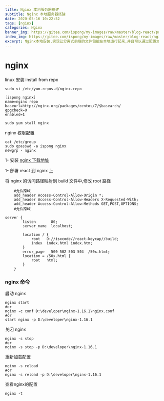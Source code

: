 ```yaml
---
title: Nginx 本地服务器搭建
subtitle: Nginx 本地服务器搭建
date: 2020-05-16 10:22:52
tags: [nginx]
categories: Nginx
banner_img: https://gitee.com/ispong/my-images/raw/master/blog-react/page.png
index_img: https://gitee.com/ispong/my-images/raw/master/blog-react/nginx/nginx.png
excerpt: Nginx本地安装,实现让分离式前端的文件包能在本地运行起来,并且可以通过配置文件模拟远程服务器的配置.
---
```


# nginx

linux 安装
install from repo
```shell script
sudo vi /etc/yum.repos.d/nginx.repo
```

```text
[ispong nginx]
name=nginx repo
baseurl=http://nginx.org/packages/centos/7/$basearch/
gpgcheck=0
enabled=1
```

```shell script
sudo yum stall nginx
```

nginx 权限配置
```shell script
cat /etc/group
sudo gpasswd -a ispong nginx
newgrp - nginx
```


1- 安装
[nginx 下载地址](http://nginx.org/en/download.html)

1- 部署 react 到 nginx 上

将 nginx 的访问路径映射到 build 文件中,修改 root 路径

```
    #允许跨域
    add_header Access-Control-Allow-Origin *;
    add_header Access-Control-Allow-Headers X-Requested-With;
    add_header Access-Control-Allow-Methods GET,POST,OPTIONS;
    #允许跨域

server {
        listen       80;
        server_name  localhost;

        location / {
            root   D://isxcode//react-keycap//build;
            index  index.html index.htm;
        }
        error_page   500 502 503 504  /50x.html;
        location = /50x.html {
            root   html;
        }
    }
```

### nginx 命令

启动 nginx

```shell script
nginx start 
#or
nginx -c conf D:\developer\nginx-1.16.1\nginx.conf
#or
start nginx -p D:\developer\nginx-1.16.1
```

关闭 nginx

```shell script
nginx -s stop
#or
nginx -s stop -p D:\developer\nginx-1.16.1
```

重新加载配置

```shell script
nginx -s reload
#or
nginx -s reload -p D:\developer\nginx-1.16.1
```

查看nginx的配置
```shell script
nginx -t
```

